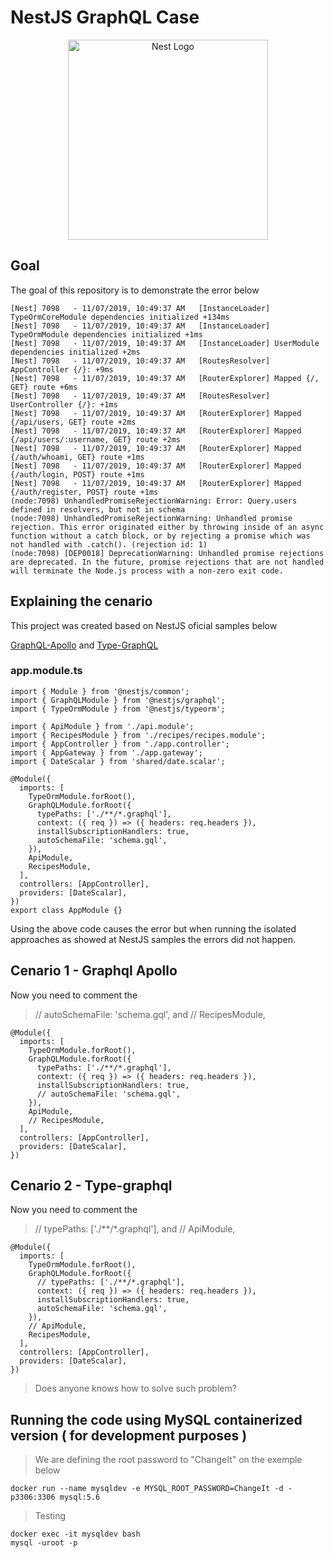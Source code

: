 # NestJS GraphQL Case

<p align="center">
  <a href="http://nestjs.com/" target="blank"><img src="https://nestjs.com/img/logo_text.svg" width="320" alt="Nest Logo" /></a>
</p>

## Goal

The goal of this repository is to demonstrate the error below

```
[Nest] 7098   - 11/07/2019, 10:49:37 AM   [InstanceLoader] TypeOrmCoreModule dependencies initialized +134ms
[Nest] 7098   - 11/07/2019, 10:49:37 AM   [InstanceLoader] TypeOrmModule dependencies initialized +1ms
[Nest] 7098   - 11/07/2019, 10:49:37 AM   [InstanceLoader] UserModule dependencies initialized +2ms
[Nest] 7098   - 11/07/2019, 10:49:37 AM   [RoutesResolver] AppController {/}: +9ms
[Nest] 7098   - 11/07/2019, 10:49:37 AM   [RouterExplorer] Mapped {/, GET} route +6ms
[Nest] 7098   - 11/07/2019, 10:49:37 AM   [RoutesResolver] UserController {/}: +1ms
[Nest] 7098   - 11/07/2019, 10:49:37 AM   [RouterExplorer] Mapped {/api/users, GET} route +2ms
[Nest] 7098   - 11/07/2019, 10:49:37 AM   [RouterExplorer] Mapped {/api/users/:username, GET} route +2ms
[Nest] 7098   - 11/07/2019, 10:49:37 AM   [RouterExplorer] Mapped {/auth/whoami, GET} route +1ms
[Nest] 7098   - 11/07/2019, 10:49:37 AM   [RouterExplorer] Mapped {/auth/login, POST} route +1ms
[Nest] 7098   - 11/07/2019, 10:49:37 AM   [RouterExplorer] Mapped {/auth/register, POST} route +1ms
(node:7098) UnhandledPromiseRejectionWarning: Error: Query.users defined in resolvers, but not in schema
(node:7098) UnhandledPromiseRejectionWarning: Unhandled promise rejection. This error originated either by throwing inside of an async function without a catch block, or by rejecting a promise which was not handled with .catch(). (rejection id: 1)
(node:7098) [DEP0018] DeprecationWarning: Unhandled promise rejections are deprecated. In the future, promise rejections that are not handled will terminate the Node.js process with a non-zero exit code.

```

## Explaining the cenario

This project was created based on NestJS oficial samples below

[GraphQL-Apollo](https://github.com/nestjs/nest/tree/master/sample/12-graphql-apollo)
and
[Type-GraphQL](https://github.com/nestjs/nest/tree/master/sample/23-type-graphql)

### app.module.ts
```
import { Module } from '@nestjs/common';
import { GraphQLModule } from '@nestjs/graphql';
import { TypeOrmModule } from '@nestjs/typeorm';

import { ApiModule } from './api.module';
import { RecipesModule } from './recipes/recipes.module';
import { AppController } from './app.controller';
import { AppGateway } from './app.gateway';
import { DateScalar } from 'shared/date.scalar';

@Module({
  imports: [
    TypeOrmModule.forRoot(),
    GraphQLModule.forRoot({
      typePaths: ['./**/*.graphql'],
      context: ({ req }) => ({ headers: req.headers }),
      installSubscriptionHandlers: true,
      autoSchemaFile: 'schema.gql',
    }),
    ApiModule,
    RecipesModule,
  ],
  controllers: [AppController],
  providers: [DateScalar],
})
export class AppModule {}
```

Using the above code causes the error but when running the isolated approaches as showed at NestJS samples the errors did not happen.

## Cenario 1 - Graphql Apollo

Now you need to comment the  
> // autoSchemaFile: 'schema.gql',
and
> // RecipesModule,
```
@Module({
  imports: [
    TypeOrmModule.forRoot(),
    GraphQLModule.forRoot({
      typePaths: ['./**/*.graphql'],
      context: ({ req }) => ({ headers: req.headers }),
      installSubscriptionHandlers: true,
      // autoSchemaFile: 'schema.gql',
    }),
    ApiModule,
    // RecipesModule,
  ],
  controllers: [AppController],
  providers: [DateScalar],
})
```
## Cenario 2 - Type-graphql
Now you need to comment the  
> // typePaths: ['./**/*.graphql'],
and
> // ApiModule,
```
@Module({
  imports: [
    TypeOrmModule.forRoot(),
    GraphQLModule.forRoot({
      // typePaths: ['./**/*.graphql'],
      context: ({ req }) => ({ headers: req.headers }),
      installSubscriptionHandlers: true,
      autoSchemaFile: 'schema.gql',
    }),
    // ApiModule,
    RecipesModule,
  ],
  controllers: [AppController],
  providers: [DateScalar],
})
```

> Does anyone knows how to solve such problem?

## Running the code using MySQL containerized version ( for development purposes )

> We are defining the root password to "ChangeIt" on the exemple below
```
docker run --name mysqldev -e MYSQL_ROOT_PASSWORD=ChangeIt -d -p3306:3306 mysql:5.6
```

> Testing
```
docker exec -it mysqldev bash
mysql -uroot -p 
```